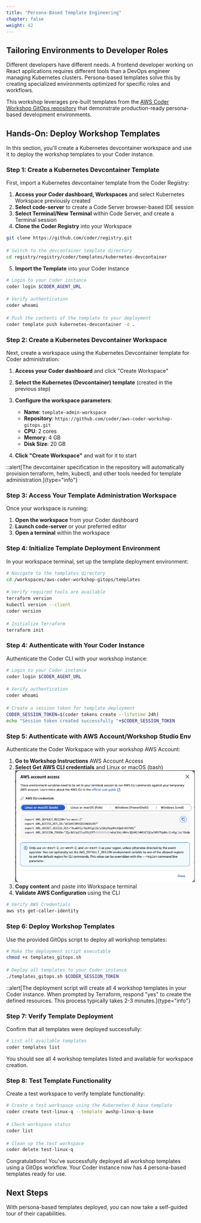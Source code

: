 ```yaml
---
title: "Persona-Based Template Engineering"
chapter: false
weight: 42
---
```


## Tailoring Environments to Developer Roles

Different developers have different needs. A frontend developer working on React applications requires different tools than a DevOps engineer managing Kubernetes clusters. Persona-based templates solve this by creating specialized environments optimized for specific roles and workflows.

This workshop leverages pre-built templates from the [AWS Coder Workshop GitOps repository](https://github.com/coder/aws-coder-workshop-gitops) that demonstrate production-ready persona-based development environments.

## Hands-On: Deploy Workshop Templates

In this section, you'll create a Kubernetes devcontainer workspace and use it to deploy the workshop templates to your Coder instance.

### Step 1: Create a Kubernetes Devcontainer Template

First, import a Kubernetes devcontainer template from the Coder Registry:

1. **Access your Coder dashboard, Workspaces** and select Kubernetes Workspace previously created
2. **Select code-server** to create a Code Server browser-based IDE session
3. **Select Terminal/New Terminal** within Code Server, and create a Terminal session
4. **Clone the Coder Registry** into your Workspace
```bash
git clone https://github.com/coder/registry.git

# Switch to the devcontainer template directory
cd registry/registry/coder/templates/kubernetes-devcontainer
```
5. **Import the Template** into your Coder Instance
```bash
# Login to your Coder instance 
coder login $CODER_AGENT_URL

# Verify authentication
coder whoami

# Push the contents of the template to your deployment
coder template push kubernetes-devcontainer -d .
```

### Step 2: Create a Kubernetes Devcontainer Workspace

Next, create a workspace using the Kubernetes Devcontainer template for Coder administration:
1. **Access your Coder dashboard** and click "Create Workspace"
2. **Select the Kubernetes (Devcontainer) template** (created in the previous step)
3. **Configure the workspace parameters**:
   - **Name**: `template-admin-workspace`
   - **Repository**: `https://github.com/coder/aws-coder-workshop-gitops.git`
   - **CPU**: 2 cores
   - **Memory**: 4 GB
   - **Disk Size**: 20 GB

4. **Click "Create Workspace"** and wait for it to start

::alert[The devcontainer specification in the repository will automatically provision terraform, helm, kubectl, and other tools needed for template administration.]{type="info"}

### Step 3: Access Your Template Administration Workspace

Once your workspace is running:

1. **Open the workspace** from your Coder dashboard
2. **Launch code-server** or your preferred editor
3. **Open a terminal** within the workspace

### Step 4: Initialize Template Deployment Environment

In your workspace terminal, set up the template deployment environment:

```bash
# Navigate to the templates directory
cd /workspaces/aws-coder-workshop-gitops/templates

# Verify required tools are available
terraform version
kubectl version --client
coder version

# Initialize Terraform
terraform init
```

### Step 4: Authenticate with Your Coder Instance

Authenticate the Coder CLI with your workshop instance:

```bash
# Login to your Coder instance 
coder login $CODER_AGENT_URL

# Verify authentication
coder whoami

# Create a session token for template deployment
CODER_SESSION_TOKEN=$(coder tokens create --lifetime 24h)
echo "Session token created successfully "+$CODER_SESSION_TOKEN
```

### Step 5: Authenticate with AWS Account/Workshop Studio Env 

Authenticate the Coder Workspace with your workshop AWS Account:
1. **Go to Workshop Instructions** AWS Account Access
2. **Select Get AWS CLI credentials** and Linux or macOS (bash)
![AWS CLI Credentials](/static/images/aws-cli-credentials.png)
3. **Copy content** and paste into Workspace terminal
4. **Validate AWS Configuration** using the CLI

```bash
# Verify AWS Credentials
aws sts get-caller-identity
```

### Step 6: Deploy Workshop Templates

Use the provided GitOps script to deploy all workshop templates:

```bash
# Make the deployment script executable
chmod +x templates_gitops.sh

# Deploy all templates to your Coder instance
./templates_gitops.sh $CODER_SESSION_TOKEN
```

::alert[The deployment script will create all 4 workshop templates in your Coder instance. When prompted by Terraform, respond "yes" to create the defined resources. This process typically takes 2-3 minutes.]{type="info"}

### Step 7: Verify Template Deployment

Confirm that all templates were deployed successfully:

```bash
# List all available templates
coder templates list
```

You should see all 4 workshop templates listed and available for workspace creation.

### Step 8: Test Template Functionality

Create a test workspace to verify template functionality:

```bash
# Create a test workspace using the Kubernetes Q base template
coder create test-linux-q --template awshp-linux-q-base

# Check workspace status
coder list

# Clean up the test workspace
coder delete test-linux-q
```


Congratulations! You've successfully deployed all workshop templates using a GitOps workflow. Your Coder instance now has 4 persona-based templates ready for use.


## Next Steps

With persona-based templates deployed, you can now take a self-guided tour of their capabilities.
